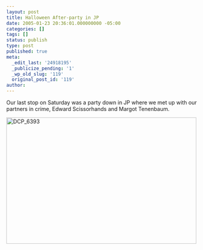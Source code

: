 ```yaml
---
layout: post
title: Halloween After-party in JP
date: 2005-01-23 20:36:01.000000000 -05:00
categories: []
tags: []
status: publish
type: post
published: true
meta:
  _edit_last: '24918195'
  _publicize_pending: '1'
  _wp_old_slug: '119'
  original_post_id: '119'
author: 
---
```

Our last stop on Saturday was a party down in JP where we met up with our partners in crime, Edward Scissorhands and Margot Tenenbaum.

<a href="http://www.flickr.com/photos/matthewsim/sets/72157601849182449/" title="DCP_6393 by Matthew Simoneau, on Flickr"><img src="http://farm2.staticflickr.com/1242/1316039293_f586f7b6e8.jpg" width="500" height="333" alt="DCP_6393" /></a>
